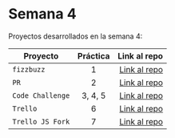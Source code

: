# Semana 4 

Proyectos desarrollados en la semana 4:

| Proyecto | Práctica | Link al repo |
| ------------- |:-------------:| -----:|
|`fizzbuzz`|1|[Link al repo](https://github.com/hectorSampieri/fizzBussLaunchX)|
|`PR`|2|[Link al repo](https://github.com/hectorSampieri/fizzbuzzContribution)|
|`Code Challenge`|3, 4, 5|[Link al repo](https://github.com/hectorSampieri/students-SV-API)|
|`Trello`|6|[Link al repo]()|
|`Trello JS Fork`|7|[Link al repo]()|
